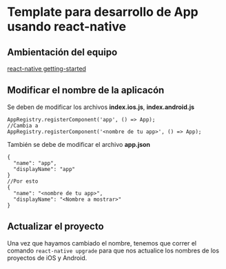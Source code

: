 # Template para desarrollo de App usando react-native

## Ambientación del equipo

[react-native getting-started](https://facebook.github.io/react-native/docs/getting-started.html)

## Modificar el nombre de la aplicacón

Se deben de modificar los archivos __index.ios.js__, __index.android.js__

~~~
AppRegistry.registerComponent('app', () => App);
//Cambia a
AppRegistry.registerComponent('<nombre de tu app>', () => App);
~~~

También se debe de modificar el archivo __app.json__
~~~
{
  "name": "app",
  "displayName": "app"
}
//Por esto
{
  "name": "<nombre de tu app>",
  "displayName": "<Nombre a mostrar>"
}
~~~

## Actualizar el proyecto
Una vez que hayamos cambiado el nombre, tenemos que correr el comando `react-native upgrade` para que nos actualice los nombres de los proyectos de iOS y Android.